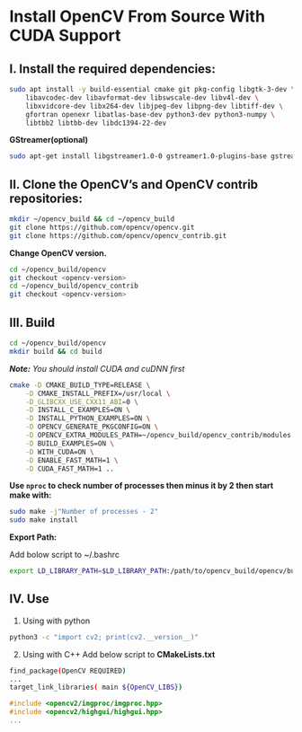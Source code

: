 # Install OpenCV From Source With CUDA Support

## I. Install the required dependencies:

```sh 
sudo apt install -y build-essential cmake git pkg-config libgtk-3-dev \
    libavcodec-dev libavformat-dev libswscale-dev libv4l-dev \
    libxvidcore-dev libx264-dev libjpeg-dev libpng-dev libtiff-dev \
    gfortran openexr libatlas-base-dev python3-dev python3-numpy \
    libtbb2 libtbb-dev libdc1394-22-dev
```

**GStreamer(optional)**
```sh 
sudo apt-get install libgstreamer1.0-0 gstreamer1.0-plugins-base gstreamer1.0-plugins-good gstreamer1.0-plugins-bad gstreamer1.0-plugins-ugly gstreamer1.0-libav gstreamer1.0-doc gstreamer1.0-tools gstreamer1.0-x gstreamer1.0-alsa gstreamer1.0-gl gstreamer1.0-gtk3 gstreamer1.0-qt5 gstreamer1.0-pulseaudio
```

## II. Clone the OpenCV’s and OpenCV contrib repositories:

```sh 
mkdir ~/opencv_build && cd ~/opencv_build
git clone https://github.com/opencv/opencv.git
git clone https://github.com/opencv/opencv_contrib.git
```

**Change OpenCV version.**

```sh
cd ~/opencv_build/opencv
git checkout <opencv-version>
cd ~/opencv_build/opencv_contrib
git checkout <opencv-version>
```

## III. Build

```sh
cd ~/opencv_build/opencv
mkdir build && cd build
```

***Note:*** *You should install CUDA and cuDNN first*
```sh 
cmake -D CMAKE_BUILD_TYPE=RELEASE \
    -D CMAKE_INSTALL_PREFIX=/usr/local \
    -D_GLIBCXX_USE_CXX11_ABI=0 \
    -D INSTALL_C_EXAMPLES=ON \
    -D INSTALL_PYTHON_EXAMPLES=ON \
    -D OPENCV_GENERATE_PKGCONFIG=ON \
    -D OPENCV_EXTRA_MODULES_PATH=~/opencv_build/opencv_contrib/modules \
    -D BUILD_EXAMPLES=ON \
    -D WITH_CUDA=ON \
    -D ENABLE_FAST_MATH=1 \
    -D CUDA_FAST_MATH=1 ..
```

**Use `nproc` to check number of processes then minus it by 2 then start make with:**

```sh
sudo make -j"Number of processes - 2"
sudo make install
```

**Export Path:**

Add bolow script to ~/.bashrc
```sh
export LD_LIBRARY_PATH=$LD_LIBRARY_PATH:/path/to/opencv_build/opencv/build/lib
```
## IV. Use

1. Using with python
```sh 
python3 -c "import cv2; print(cv2.__version__)"
```

2. Using with C++
Add below script to **CMakeLists.txt**
```sh
find_package(OpenCV REQUIRED)
...
target_link_libraries( main ${OpenCV_LIBS})
```

```c++
#include <opencv2/imgproc/imgproc.hpp>
#include <opencv2/highgui/highgui.hpp>
...
```
